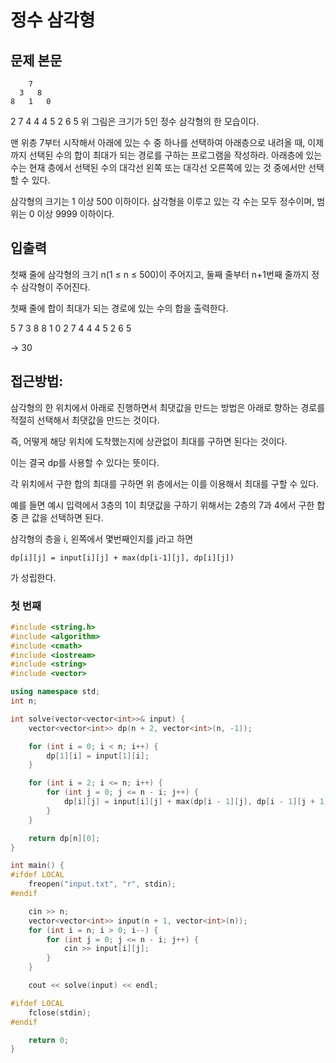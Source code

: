 # 정수 삼각형

## 문제 본문

        7
      3   8
    8   1   0
  2   7   4   4
4   5   2   6   5
위 그림은 크기가 5인 정수 삼각형의 한 모습이다.

맨 위층 7부터 시작해서 아래에 있는 수 중 하나를 선택하여 아래층으로 내려올 때, 이제까지 선택된 수의 합이 최대가 되는 경로를 구하는 프로그램을 작성하라. 아래층에 있는 수는 현재 층에서 선택된 수의 대각선 왼쪽 또는 대각선 오른쪽에 있는 것 중에서만 선택할 수 있다.

삼각형의 크기는 1 이상 500 이하이다. 삼각형을 이루고 있는 각 수는 모두 정수이며, 범위는 0 이상 9999 이하이다.

## 입출력

첫째 줄에 삼각형의 크기 n(1 ≤ n ≤ 500)이 주어지고, 둘째 줄부터 n+1번째 줄까지 정수 삼각형이 주어진다.

첫째 줄에 합이 최대가 되는 경로에 있는 수의 합을 출력한다.

5
7
3 8
8 1 0
2 7 4 4
4 5 2 6 5

-> 30

## 접근방법:

삼각형의 한 위치에서 아래로 진행하면서 최댓값을 만드는 방법은 아래로 향하는 경로를 적절히 선택해서 최댓값을 만드는 것이다. 

즉, 어떻게 해당 위치에 도착했는지에 상관없이 최대를 구하면 된다는 것이다.

이는 결국 dp를 사용할 수 있다는 뜻이다.

각 위치에서 구한 합의 최대를 구하면 위 층에서는 이를 이용해서 최대를 구할 수 있다.

예를 들면 예시 입력에서 3층의 1이 최댓값을 구하기 위해서는 2층의 7과 4에서 구한 합 중 큰 값을 선택하면 된다.

삼각형의 층을 i, 왼쪽에서 몇번째인지를 j라고 하면

`dp[i][j] = input[i][j] + max(dp[i-1][j], dp[i][j])`

가 성립한다.

###  첫 번째

```cpp
#include <string.h>
#include <algorithm>
#include <cmath>
#include <iostream>
#include <string>
#include <vector>

using namespace std;
int n;

int solve(vector<vector<int>>& input) {
    vector<vector<int>> dp(n + 2, vector<int>(n, -1));

    for (int i = 0; i < n; i++) {
        dp[1][i] = input[1][i];
    }

    for (int i = 2; i <= n; i++) {
        for (int j = 0; j <= n - i; j++) {
            dp[i][j] = input[i][j] + max(dp[i - 1][j], dp[i - 1][j + 1]);
        }
    }

    return dp[n][0];
}

int main() {
#ifdef LOCAL
    freopen("input.txt", "r", stdin);
#endif

    cin >> n;
    vector<vector<int>> input(n + 1, vector<int>(n));
    for (int i = n; i > 0; i--) {
        for (int j = 0; j <= n - i; j++) {
            cin >> input[i][j];
        }
    }

    cout << solve(input) << endl;

#ifdef LOCAL
    fclose(stdin);
#endif

    return 0;
}
```
